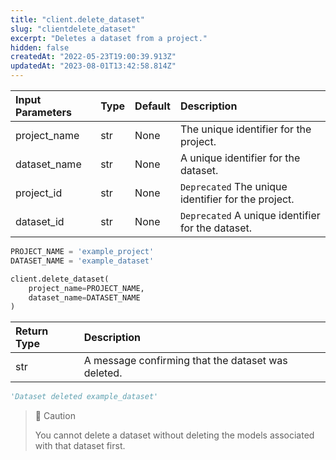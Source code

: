 ```yaml
---
title: "client.delete_dataset"
slug: "clientdelete_dataset"
excerpt: "Deletes a dataset from a project."
hidden: false
createdAt: "2022-05-23T19:00:39.913Z"
updatedAt: "2023-08-01T13:42:58.814Z"
---
```

| Input Parameters | Type | Default | Description                                         |
| :--------------- | :--- | :------ | :-------------------------------------------------- |
| project_name     | str  | None    | The unique identifier for the project.              |
| dataset_name     | str  | None    | A unique identifier for the dataset.                |
| project_id       | str  | None    | `Deprecated` The unique identifier for the project. |
| dataset_id       | str  | None    | `Deprecated` A unique identifier for the dataset.   |

```python Usage
PROJECT_NAME = 'example_project'
DATASET_NAME = 'example_dataset'

client.delete_dataset(
    project_name=PROJECT_NAME,
    dataset_name=DATASET_NAME
)
```

| Return Type | Description                                        |
| :---------- | :------------------------------------------------- |
| str         | A message confirming that the dataset was deleted. |

```python Response
'Dataset deleted example_dataset'
```

> 🚧 Caution
> 
> You cannot delete a dataset without deleting the models associated with that dataset first.